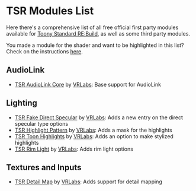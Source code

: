 # TSR Modules List

Here there's a comprehensive list of all free official first party modules available for [Toony Standard RE:Build](https://github.com/VRLabs/Toony-Standard-Rebuild), as well as some third party modules.

You made a module for the shader and want to be highlighted in this list? Check on the instructions [here](add-your-own-module.md).

## AudioLink

- [TSR AudioLink Core](https://github.com/VRLabs/TSR-AudioLink-Core) by [VRLabs](https://github.vrlabs.dev): Base support for AudioLink

## Lighting

- [TSR Fake Direct Specular](https://github.com/VRLabs/TSR-Fake-Direct-Specular) by [VRLabs](https://github.vrlabs.dev): Adds a new entry on the direct specular type options
- [TSR Highlight Pattern](https://github.com/VRLabs/TSR-Highlight-Pattern) by [VRLabs](https://github.vrlabs.dev): Adds a mask for the highlights
- [TSR Toon Highlights](https://github.com/VRLabs/TSR-Toon-Highlights) by [VRLabs](https://github.vrlabs.dev): Adds an option to make stylized highlights
- [TSR Rim Light](https://github.com/VRLabs/TSR-Rim-Light) by [VRLabs](https://github.vrlabs.dev): Adds rim light options

## Textures and Inputs

- [TSR Detail Map](https://github.com/VRLabs/TSR-Detail-Map) by [VRLabs](https://github.vrlabs.dev): Adds support for detail mapping
